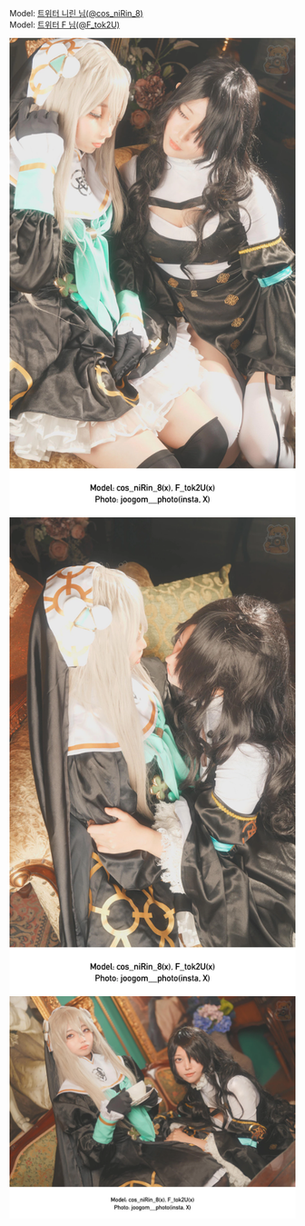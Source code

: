 ﻿---
dddd: 2024.09.29 밀란a 블아 사쿠라코 히나타 트윈
nickname: 니린+F
sns_type: x
sns_id: cos_niRin_8, F_tok2U
---

<a name="cos_niRin_8, F_tok2U"></a>
Model: <a href="https://x.com/cos_niRin_8" target="_blank">트위터 니린 님(@cos_niRin_8)</a>  
Model: <a href="https://x.com/F_tok2U" target="_blank">트위터 F 님(@F_tok2U)</a>

![트윈1.webp](/assets/img/2024/09-29/F_니린/트윈1.webp)
![트윈2.webp](/assets/img/2024/09-29/F_니린/트윈2.webp)
![트윈3.webp](/assets/img/2024/09-29/F_니린/트윈3.webp)